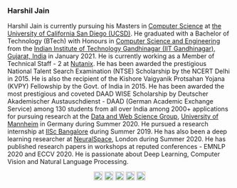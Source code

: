 ### Harshil Jain
 
Harshil Jain is currently pursuing his Masters in [Computer Science](http://cs.ucsd.edu) at [the University of California San Diego (UCSD)](http://ucsd.edu). He graduated with a Bachelor of Technology (BTech) with Honours in [Computer Science and Engineering](http://cs.iitgn.ac.in/) from the [Indian Institute of Technology Gandhinagar (IIT Gandhinagar), Gujarat, India](https://www.iitgn.ac.in/) in January 2021. He is currently working as a Member of Technical Staff - 2 at [Nutanix](https://www.nutanix.com/). He has been awarded the prestigious National Talent Search Examination (NTSE) Scholarship by the NCERT Delhi in 2015. He is also the recipient of the Kishore Vaigyanik Protsahan Yojana (KVPY) Fellowship by the Govt. of India in 2015. He has been awarded the most prestigious and coveted DAAD WISE Scholarship by Deutscher Akademischer Austauschdienst - DAAD (German Academic Exchange Service) among 130 students from all over India among 2000+ applications for pursuing research at the [Data and Web Science Group](https://www.uni-mannheim.de/dws/home/), [University of Mannheim](https://www.uni-mannheim.de/) in Germany during Summer 2020. He pursued a research internship at [IISc Bangalore](http://iisc.ac.in/) during Summer 2019. He has also been a deep learning researcher at [NeuralSpace](http://neuralspace.ai/), London during Summer 2020. He has published research papers in workshops at reputed conferences  - EMNLP 2020 and ECCV 2020. He is passionate about Deep Learning, Computer Vision and Natural Language Processing.

<!--<p align="center">
 <img src="https://github-readme-stats.vercel.app/api?username=jain-harshil&theme=dark&show_icons=true&count_private=true&include_all_commits=true" alt="jain-harshil" />
 </p> !-->
<p align="center">
<a href="https://harshiljain.in" target="blank"><img align="center" src="https://cdn-icons-png.flaticon.com/512/44/44386.png" alt="jain-harshil" height="20" width="20" /></a>
<a href="https://github.com/jain-harshil" target="blank"><img align="center" src="https://cdn.jsdelivr.net/npm/simple-icons@3.0.1/icons/github.svg" alt="jain-harshil" height="20" width="20" /></a>
<a href="https://linkedin.com/in/jainharshil" target="blank"><img align="center" src="https://cdn.jsdelivr.net/npm/simple-icons@3.0.1/icons/linkedin.svg" alt="jainharshil" height="20" width="20" /></a>
<a href="https://twitter.com/jain__harshil" target="blank"><img align="center" src="https://cdn.jsdelivr.net/npm/simple-icons@3.0.1/icons/twitter.svg" alt="jain__harshil" height="20" width="20" /></a>
<a href="https://fb.com/harshil.jain.3382" target="blank"><img align="center" src="https://cdn.jsdelivr.net/npm/simple-icons@3.0.1/icons/facebook.svg" alt="harshil.jain.3382" height="20" width="20" /></a>
</p>

